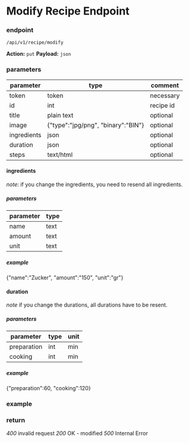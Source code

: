# Modify Recipe Endpoint

### endpoint

`/api/v1/recipe/modify`

**Action:** `put`
**Payload:**  `json`

### parameters

| parameter | type | comment |
|---|---|--|
| token | token | necessary |
| id | int | recipe id |
| title | plain text | optional |
| image | {"type":"jpg/png", "binary":"BIN"} | optional |
| ingredients | json | optional |
| duration | json | optional |
| steps | text/html | optional |



#### ingredients

*note*: if you change the ingredients, you need to resend all ingredients. 

##### parameters

| parameter | type |
| --------- | ---- |
| name      | text |
| amount    | text |
| unit      | text |

##### example

{"name":"Zucker", "amount":"150", "unit":"gr"}

#### duration

*note* if you change the durations, all durations have to be resent.

##### parameters

| parameter | type | unit |
| --------- | ---- | ---- |
| preparation      | int | min     |
| cooking    | int | min  |


##### example

{"preparation":60, "cooking":120}

### example



### return

*400* invalid request
*200* OK - modified
*500* Internal Error

